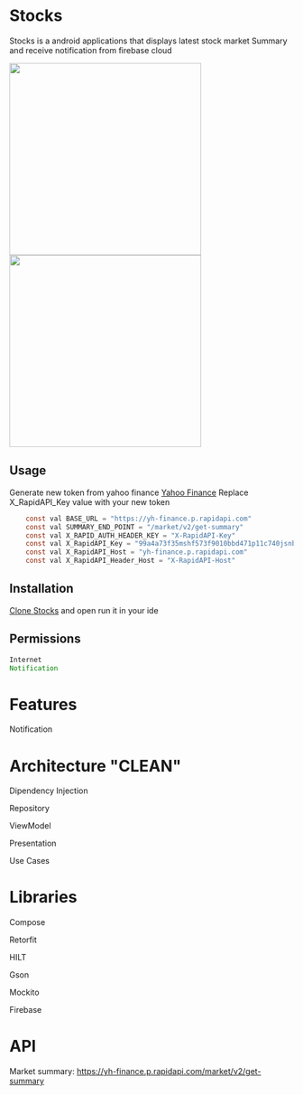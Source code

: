 # Stocks
Stocks is a android applications that displays latest stock market Summary and receive notification from firebase cloud

<img src="https://github.com/yowee/Stocks/assets/14086636/66b560c0-538c-454f-9034-734e2c94ca2d" width="340"/>

<img src="https://github.com/yowee/Stocks/assets/14086636/67f09636-cb04-4333-a0d4-ebd56414d4cc" width="340"/>


## Usage 
Generate new token from yahoo finance [Yahoo Finance](https://rapidapi.com/apidojo/api/yh-finance/)
Replace X_RapidAPI_Key value with your new token
```java
    const val BASE_URL = "https://yh-finance.p.rapidapi.com"
    const val SUMMARY_END_POINT = "/market/v2/get-summary"
    const val X_RAPID_AUTH_HEADER_KEY = "X-RapidAPI-Key"
    const val X_RapidAPI_Key = "99a4a73f35mshf573f9010bbd471p11c740jsnb30186cbb1e0"
    const val X_RapidAPI_Host = "yh-finance.p.rapidapi.com"
    const val X_RapidAPI_Header_Host = "X-RapidAPI-Host"
```
## Installation

[Clone Stocks](https://github.com/yowee/Stocks) and open run it in your ide


## Permissions


```java
Internet
Notification
```



# Features
Notification

# Architecture **"CLEAN"**
Dipendency Injection

Repository

ViewModel

Presentation

Use Cases

# Libraries

Compose

Retorfit

HILT

Gson

Mockito

Firebase

# API

Market summary: https://yh-finance.p.rapidapi.com/market/v2/get-summary

